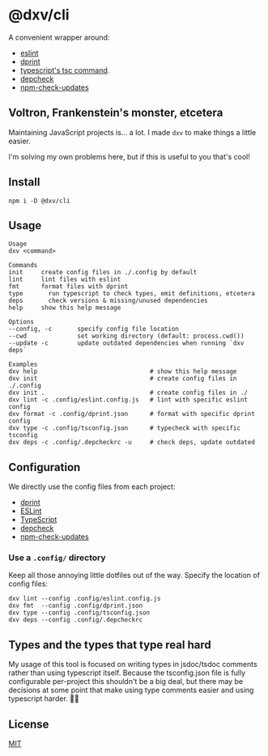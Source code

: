 # @dxv/cli

A convenient wrapper around:

- [eslint](https://eslint.org/)
- [dprint](https://dprint.dev/)
- [typescript's tsc command](https://www.typescriptlang.org/).
- [depcheck](https://npmjs.com/depcheck)
- [npm-check-updates](https://npmjs.com/npm-check-updates)

## Voltron, Frankenstein's monster, etcetera

Maintaining JavaScript projects is... a lot. I made `dxv` to make things a little easier.

I'm solving my own problems here, but if this is useful to you that's cool!

## Install

```shell
npm i -D @dxv/cli
```

## Usage

```
Usage
dxv <command>

Commands
init     create config files in ./.config by default
lint     lint files with eslint
fmt      format files with dprint
type	   run typescript to check types, emit definitions, etcetera
deps	   check versions & missing/unused dependencies
help     show this help message

Options
--config, -c       specify config file location
--cwd              set working directory (default: process.cwd())
--update -c        update outdated dependencies when running `dxv deps`

Examples
dxv help                               # show this help message
dxv init                               # create config files in ./.config
dxv init .                             # create config files in ./
dxv lint -c .config/eslint.config.js   # lint with specific eslint config
dxv format -c .config/dprint.json      # format with specific dprint config
dxv type -c .config/tsconfig.json      # typecheck with specific tsconfig
dxv deps -c .config/.depcheckrc -u     # check deps, update outdated
```

## Configuration

We directly use the config files from each project:

- [dprint](https://dprint.dev/config/)
- [ESLint](https://eslint.org/docs/latest/use/configure/configuration-files)
- [TypeScript](https://www.typescriptlang.org/tsconfig)
- [depcheck](https://github.com/depcheck/depcheck)
- [npm-check-updates](https://github.com/raineorshine/npm-check-updates)

### Use a `.config/` directory

Keep all those annoying little dotfiles out of the way. Specify the location of config files:

```
dxv lint --config .config/eslint.config.js
dxv fmt  --config .config/dprint.json
dxv type --config .config/tsconfig.json
dxv deps --config .config/.depcheckrc
```

## Types and the types that type real hard

My usage of this tool is focused on writing types in jsdoc/tsdoc comments rather than using typescript itself. Because the tsconfig.json file is fully configurable per-project this shouldn't be a big deal, but there may be decisions at some point that make using type comments easier and using typescript harder. 🤷‍♂️

## License

[MIT](LICENSE.md)
